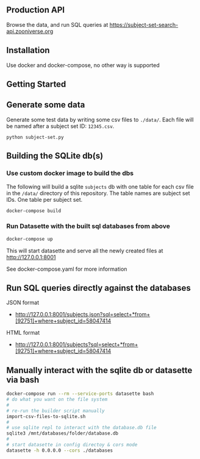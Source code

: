 ## Production API

Browse the data, and run SQL queries at
https://subject-set-search-api.zooniverse.org

## Installation

Use docker and docker-compose, no other way is supported

## Getting Started

## Generate some data

Generate some test data by writing some csv files to `./data/`. Each file will be named after a subject set ID: `12345.csv`.
```
python subject-set.py
```
## Building the SQLite db(s)

### Use custom docker image to build the dbs

The following will build a sqlite `subjects` db with one table for each csv file in the `/data/` directory of this repository. The table names are subject set IDs. One table per subject set.

``` bash
docker-compose build
```

### Run Datasette with the built sql databases from above

``` bash
docker-compose up
```

This will start datasette and serve all the newly created files at http://127.0.0.1:8001

See docker-compose.yaml for more information

## Run SQL queries directly against the databases

JSON format
- http://127.0.0.1:8001/subjects.json?sql=select+*from+[92751]+where+subject_id=58047414

HTML format
- http://127.0.0.1:8001/subjects?sql=select+*from+[92751]+where+subject_id=58047414

## Manually interact with the sqlite db or datasette via bash

``` bash
docker-compose run --rm --service-ports datasette bash
# do what you want on the file system
#
# re-run the builder script manually
import-csv-files-to-sqlite.sh
#
# use sqlite repl to interact with the database.db file
sqlite3 /mnt/databases/folder/database.db
#
# start datasette in config directoy & cors mode
datasette -h 0.0.0.0 --cors ./databases
```
